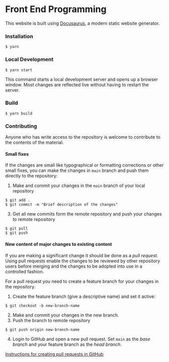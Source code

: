 # Front End Programming

This website is built using [Docusaurus](https://docusaurus.io/), a modern static website generator.

### Installation
```
$ yarn
```
### Local Development
```
$ yarn start
```
This command starts a local development server and opens up a browser window. Most changes are reflected live without having to restart the server.

### Build

```
$ yarn build
```
### Contributing

Anyone who has write access to the repository is welcome to contribute to the contents of the material. 

#### Small fixes 

If the changes are small like typographical or formatting corrections or other small fixes, you can make the changes in `main` branch and push them directly to the repository:

1. Make and commit your changes in the `main` branch of your local repository
```
$ git add .
$ git commit -m "Brief description of the changes"
```
3. Get all new commits form the remote repository and push your changes to remote repository
```
$ git pull
$ git push
```

#### New content of major changes to existing content

If you are making a significant change it should be done as a _pull request_. Using pull requests enable the changes to be reviewed by other repository users before merging and the changes to be adopted into use in a controlled fashion.

For a pull request you need to create a feature branch for your changes in the repository. 

1. Create the feature branch (give a descriptive name) and set it active:
```
$ git checkout -b new-branch-name
```
2. Make and commit your changes in the new branch.
3. Push the branch to remote repository
```
$ git push origin new-branch-name
```
4. Login to GitHub and open a new pull request. Set `main` as the _base branch_ and your feature branch as the _head branch_. 

[Instructions for creating pull requests in GitHub](https://docs.github.com/en/pull-requests/collaborating-with-pull-requests/proposing-changes-to-your-work-with-pull-requests/creating-a-pull-request)

